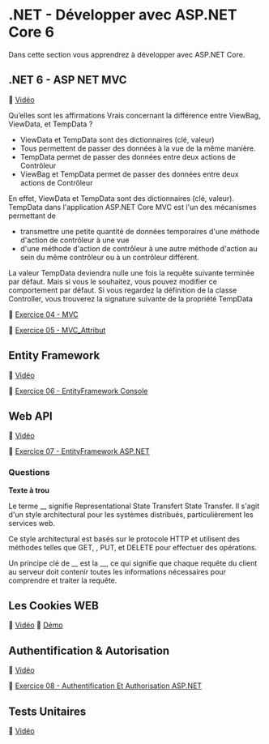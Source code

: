 
# .NET - Développer avec ASP.NET Core 6

Dans cette section vous apprendrez à développer avec ASP.NET Core.

## .NET 6 - ASP NET MVC
🎥 [Vidéo](https://www.youtube.com/watch?v=om3rGvicuGA)

Qu’elles sont les affirmations Vrais concernant la différence entre ViewBag, ViewData, et TempData ?

- ViewData et TempData sont des dictionnaires (clé, valeur)
- Tous permettent de passer des données à la vue de la même manière.
- TempData permet de passer des données entre deux actions de Contrôleur
- ViewBag et TempData permet de passer des données entre deux actions de Contrôleur


> 
En effet, ViewData et TempData sont des dictionnaires (clé, valeur).
TempData dans l'application ASP.NET Core MVC est l'un des mécanismes permettant de

- transmettre une petite quantité de données temporaires d'une méthode d'action de contrôleur à une vue
- d'une méthode d'action de contrôleur à une autre méthode d'action au sein du même contrôleur ou à un contrôleur différent.

La valeur TempData deviendra nulle une fois la requête suivante terminée par défaut.
Mais si vous le souhaitez, vous pouvez modifier ce comportement par défaut. Si vous regardez la définition de la classe Controller, vous trouverez la signature suivante de la propriété TempData


📝 [Exercice 04 - MVC](https://htmlpreview.github.io/?https://github.com/AzRunRCE/Formation-.NET-Core/blob/main/Ex04_MVC/Ex04_MVC.html)


📝 [Exercice 05 - MVC_Attribut](https://htmlpreview.github.io/?https://github.com/AzRunRCE/Formation-.NET-Core/blob/main/Ex05_MVC_Attribut/Ex05%20MVC_Attribut.html)


## Entity Framework
🎥 [Vidéo](https://www.youtube.com/watch?v=RewB8WtY1XI)

📝 [Exercice 06 - EntityFramework Console](https://htmlpreview.github.io/?https://github.com/AzRunRCE/Formation-.NET-Core/blob/main/Ex06_EntityFramework_Console/ex06.html)


## Web API

🎥 [Vidéo](https://www.youtube.com/watch?v=DhCasNXEPBo)

📝 [Exercice 07 - EntityFramework ASP.NET](https://htmlpreview.github.io/?https://github.com/AzRunRCE/Formation-.NET-Core/blob/main/Ex07_EntityFramework_ASP_NET/ex07.html)

### Questions
**Texte à trou**

Le terme __ signifie Representational State Transfert State Transfer. Il s'agit d'un style architectural pour les systèmes distribués, particulièrement les services web.

Ce style architectural est basés sur le protocole HTTP et utilisent des méthodes telles que GET, , PUT, et DELETE pour effectuer des opérations. 

Un principe clé de __ est la __, ce qui signifie que chaque requête du client au serveur doit contenir toutes les informations nécessaires pour comprendre et traiter la requête. 

## Les Cookies WEB
🎥 [Vidéo](https://youtu.be/DRzpqkqusYo)
👀 [Démo](/Demos/DemoCookieASP.NET/)


## Authentification & Autorisation

🎥 [Vidéo](https://youtu.be/JrWXqhCSE-g)

📝 [Exercice 08 - Authentification Et Authorisation ASP.NET](https://htmlpreview.github.io/?https://github.com/AzRunRCE/Formation-.NET-Core/blob/main/Ex08_Authentification_Et_Authorisation/ex08.html)



## Tests Unitaires
🎥 [Vidéo](https://www.youtube.com/watch?v=XXJni5YyC98)
